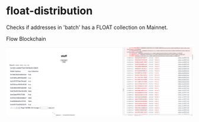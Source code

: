 # float-distribution

Checks if addresses in 'batch' has a FLOAT collection on Mainnet.

Flow Blockchain

<img src="https://github.com/bz-hashtag-0780/float-distribution/blob/main/screenshot%20example.png?raw=true" alt="screenshot of app" width="1200"/>
